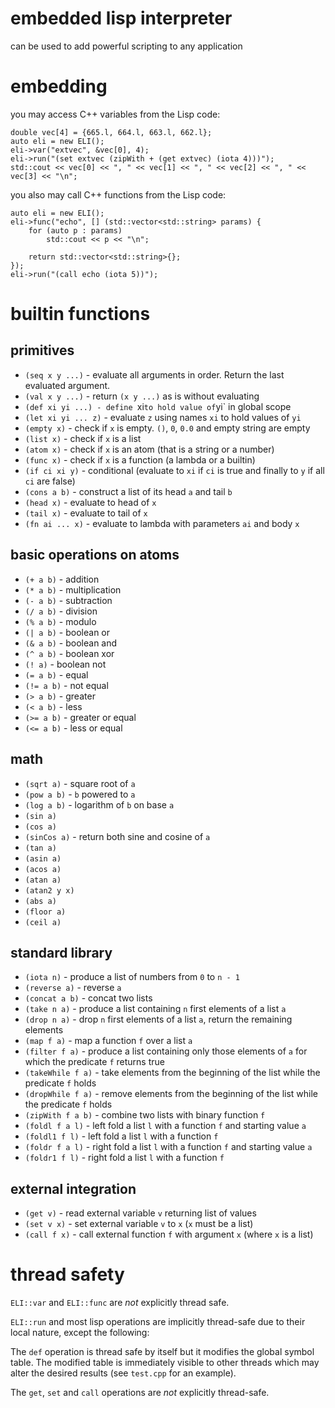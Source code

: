 
# embedded lisp interpreter

can be used to add powerful scripting to any application


# embedding

you may access C++ variables from the Lisp code:

```
double vec[4] = {665.l, 664.l, 663.l, 662.l};
auto eli = new ELI();
eli->var("extvec", &vec[0], 4);
eli->run("(set extvec (zipWith + (get extvec) (iota 4)))");
std::cout << vec[0] << ", " << vec[1] << ", " << vec[2] << ", " << vec[3] << "\n";
```

you also may call C++ functions from the Lisp code:


```
auto eli = new ELI();
eli->func("echo", [] (std::vector<std::string> params) { 
	for (auto p : params)
		std::cout << p << "\n";

	return std::vector<std::string>{}; 
});
eli->run("(call echo (iota 5))");
```


# builtin functions
## primitives

- `(seq x y ...)` - evaluate all arguments in order. Return the last evaluated argument.
- `(val x y ...)` - return `(x y ...)` as is without evaluating
- `(def xi yi ...) - define `xi` to hold value of `yi` in global scope
- `(let xi yi ... z)` - evaluate `z` using names `xi` to hold values of `yi`
- `(empty x)` - check if `x` is empty. `()`, `0`, `0.0` and empty string are empty
- `(list x)` - check if `x` is a list
- `(atom x)` - check if `x` is an atom (that is a string or a number)
- `(func x)` - check if `x` is a function (a lambda or a builtin)
- `(if ci xi y)` - conditional (evaluate to `xi` if `ci` is true and finally to `y` if all `ci` are false)
- `(cons a b)` - construct a list of its head `a` and tail `b`
- `(head x)` - evaluate to head of `x`
- `(tail x)` - evaluate to tail of `x`
- `(fn ai ... x)` - evaluate to lambda with parameters `ai` and body `x`

## basic operations on atoms

- `(+ a b)` - addition
- `(* a b)` - multiplication
- `(- a b)` - subtraction
- `(/ a b)` - division
- `(% a b)` - modulo
- `(| a b)` - boolean or
- `(& a b)` - boolean and
- `(^ a b)` - boolean xor
- `(! a)` - boolean not
- `(= a b)` - equal
- `(!= a b)` - not equal
- `(> a b)` - greater
- `(< a b)` - less
- `(>= a b)` - greater or equal
- `(<= a b)` - less or equal

## math
- `(sqrt a)` - square root of `a`
- `(pow a b)` - `b` powered to `a`
- `(log a b)` - logarithm of `b` on base `a`
- `(sin a)`
- `(cos a)`
- `(sinCos a)` - return both sine and cosine of `a`
- `(tan a)`
- `(asin a)`
- `(acos a)`
- `(atan a)`
- `(atan2 y x)`
- `(abs a)`
- `(floor a)`
- `(ceil a)`


## standard library

- `(iota n)` - produce a list of numbers from `0` to `n - 1`
- `(reverse a)` - reverse `a`
- `(concat a b)` - concat two lists
- `(take n a)` - produce a list containing `n` first elements of a list `a`
- `(drop n a)` - drop `n` first elements of a list `a`, return the remaining elements
- `(map f a)` - map a function `f` over a list `a`
- `(filter f a)` - produce a list containing only those elements of `a` for which the predicate `f` returns true
- `(takeWhile f a)` - take elements from the beginning of the list while the predicate `f` holds
- `(dropWhile f a)` - remove elements from the beginning of the list while the predicate `f` holds
- `(zipWith f a b)` - combine two lists with binary function `f`
- `(foldl f a l)` - left fold a list `l` with a function `f` and starting value `a`
- `(foldl1 f l)` - left fold a list `l` with a function `f`
- `(foldr f a l)` - right fold a list `l` with a function `f` and starting value `a`
- `(foldr1 f l)` - right fold a list `l` with a function `f`

## external integration

- `(get v)` - read external variable `v` returning list of values
- `(set v x)` - set external variable `v` to `x` (`x` must be a list)
- `(call f x)` - call external function `f` with argument `x` (where `x` is a list)

# thread safety

`ELI::var` and `ELI::func` are *not* explicitly thread safe.

`ELI::run` and most lisp operations are implicitly thread-safe due to their local nature, except the following:

The `def` operation is thread safe by itself but it modifies the global symbol table. The modified table is immediately visible to other threads which
may alter the desired results (see `test.cpp` for an example).

The `get`, `set` and `call` operations are *not* explicitly thread-safe.

